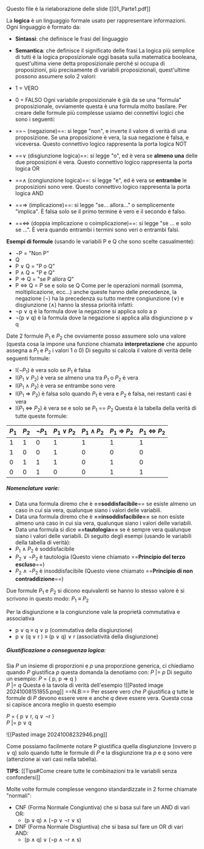 Questo file è la rielaborazione delle slide [[01_Parte1.pdf]]

La **logica** è un linguaggio formale usato per rappresentare informazioni. Ogni linguaggio è formato da:
- **Sintassi**: che definisce le frasi del linguaggio
- **Semantica**: che definisce il significato delle frasi
La logica più semplice di tutti è la logica proposizionale oggi basata sulla matematica booleana, quest'ultima viene detta proposizionale perché si occupa di proposizioni, più precisamente di variabili proposizionali, quest'ultime possono assumere solo 2 valori: 
- 1 = VERO
- 0 = FALSO
Ogni variabile proposizionale è già da se una "formula" proposizionale, ovviamente questa è una formula molto basilare. Per creare delle formule più complesse usiamo dei connettivi logici che sono i seguenti:

- ==¬ (negazione)==: si legge "non", e inverte il valore di verità di una proposizione. Se una proposizione è vera, la sua negazione è falsa, e viceversa. Questo connettivo logico rappresenta la porta logica NOT
- ==∨ (disgiunzione logica)==: si legge "o", ed è vera se **almeno una** delle due proposizioni è vera. Questo connettivo logico rappresenta la porta logica OR
- ==∧ (congiunzione logica)==: si legge "e", ed è vera se **entrambe** le proposizioni sono vere.  Questo connettivo logico rappresenta la porta logica AND
- ==⇒ (implicazione)==: si legge "se... allora…" o semplicemente "implica". È falsa solo se il primo termine è vero e il secondo è falso.
- ==⇔ (doppia implicazione o coimplicazione)==: si legge "se … e solo se …". È vera quando entrambi i termini sono veri o entrambi falsi.

**Esempi di formule** (usando le variabili P e Q che sono scelte casualmente):
- ¬P = "Non P"
- Q  
- P ∨ Q  = "P o Q"
- P ∧ Q = "P e Q"
- P ⇒ Q = "se P allora Q"
- P ⇔ Q = P se e solo se Q
Come per le operazioni normali (somma, moltiplicazione, ecc...) anche queste hanno delle precedenze,  la negazione (¬) ha la precedenza su tutto mentre congiunzione (∨) e disgiunzione (∧) hanno la stessa priorità infatti:
- ¬p ∨ q è la formula dove la negazione si applica solo a p 
- ¬(p ∨ q) è la formula dove la negazione si applica alla disgiunzione p ∨ q

Date 2 formule $P_1$ e $P_2$ che ovviamente posso assumere solo una valore (questa cosa la impone una funzione chiamata **interpretazione** che appunto assegna a $P_1$ e $P_2$  i valori 1 o 0) Di seguito si calcola il valore di verità delle seguenti formule: 
- I(¬$P_1$) è vera solo se $P_1$ è falsa
- I($P_1$ ∨ $P_2$) è vera se almeno una tra $P_1$ o $P_2$ è vera
- I($P_1$ ∧ $P_2$) è vera se entrambe sono vere
- I($P_1$ ⇒ $P_2$) è falsa solo quando $P_1$ è vera e $P_2$ è falsa, nei restanti casi è vera
- I($P_1$ ⇔ $P_2$) è vera se e solo se $P_1$ == $P_2$
Questa è la tabella della verità di tutte queste formule:

| $P_1$ | $P_2$ | ¬$P_1$ | $P_1$ ∨ $P_2$ | $P_1$ ∧ $P_2$ | $P_1$ ⇒ $P_2$ | $P_1$ ⇔ $P_2$ |
| ----- | ----- | ------ | ------------- | ------------- | ------------- | ------------- |
| 1     | 1     | 0      | 1             | 1             | 1             | 1             |
| 1     | 0     | 0      | 1             | 0             | 0             | 0             |
| 0     | 1     | 1      | 1             | 0             | 1             | 0             |
| 0     | 0     | 1      | 0             | 0             | 1             | 1             |
##### Nomenclature varie:
- Data una formula diremo che è **==soddisfacibile**== se esiste almeno un caso in cui sia vera, qualunque siano i valori delle variabili.
- Data una formula diremo che è **==insoddisfacibile==** se non esiste almeno una caso in cui sia vera, qualunque siano i valori delle variabili.
- Data una formula si dice **==tautologia==** se è sempre vera qualunque siano i valori delle variabili.
Di seguito degli esempi (usando le variabili della tabella di verità):
- $P_1$ ∧ $P_2$ è soddisfacibile
- $P_2$ ∨ ¬$P_2$ è tautologia (Questo viene chiamato ==**Principio del terzo escluso**==)
- $P_2$ ∧ ¬$P_2$ è insoddisfacibile (Questo viene chiamato ==**Principio di non contraddizione**==)

Due formule $P_1$ e $P_2$ si dicono equivalenti se hanno lo stesso valore è si scrivono in questo modo:  $P_1$ $\equiv$ $P_2$

Per la disgiunzione e la congiunzione vale la proprietà commutativa e associativa 
- p ∨ q ≡ q ∨ p (commutativa della disgiunzione)
- p ∨ (q ∨ r ) ≡ (p ∨ q) ∨ r (associatività della disgiunzione)

##### Giustificazione o conseguenza logica:
Sia $P$ un insieme di proporzioni e $p$ una proporzione generica, ci chiediamo quando $P$ giustifica $p$ questa domanda la denotiamo con: $P$  |= $p$
Di seguito un esempio:
$P$ = { p, p => q }  
$P$  |= $q$
Questa è la tavola di verità dell'esempio
![[Pasted image 20241008151855.png]]
==N.B:== Per essere vero che $P$ giustifica $q$ tutte le formule di $P$ devono essere vere e anche $q$ deve essere vera. Questa cosa si capisce ancora meglio in questo esempio

$P$ = { p ∨ r, q ∨ ¬r }  
$P$  |= p ∨ q

![[Pasted image 20241008232946.png]]

Come possiamo facilmente notare P giustifica quella disgiunzione (ovvero p ∨ q) solo quando tutte le formule di $P$ e la disgiunzione tra $p$ e $q$ sono vere (attenzione ai vari casi nella tabella). 

**TIPS**: [[Tips#Come creare tutte le combinazioni tra le variabili senza confondersi]] 

Molte volte formule complesse vengono standardizzate in 2 forme chiamate "normali":
- CNF (Forma Normale Congiuntiva) che si basa sul fare un AND di vari OR:
	- (p ∨ q) ∧ (¬p ∨ ¬r ∨ s)
- DNF (Forma Normale Disgiuntiva) che si basa sul fare un OR di vari AND:
	- (p ∧ q) ∨ (¬p ∧ ¬r ∧ s)
